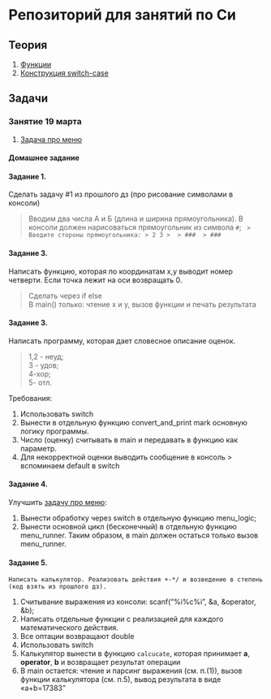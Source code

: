 # Репозиторий для занятий по Си
## Теория
1. [Функции](theory/functions.md)
2. [Конструкция switch-case](theory/switch.md)

## Задачи

### Занятие 19 марта
1. [Задача про меню](practice/19.03.23/simple_menu.c) 

#### Домашнее задание
#### Задание 1.
   Сделать задачу #1 из прошлого дз (про рисование символами в консоли)
   > Вводим два числа А и Б (длина и ширина прямоугольника). В консоли должен нарисоваться прямоугольник из символа `#`;
    ``` 
    > Введите стороны прямоугольника:
    > 2 3
    > 
    > ### 
    > ### 
    ```
    
#### Задание 3.
   Написать функцию, которая по координатам х,у выводит номер четверти. Если точка лежит на оси возвращать 0. 
   > Сделать через if else \
   > В main() только: чтение x и y, вызов функции и печать результата

#### Задание 3.
   Написать программу, которая дает словесное описание оценок. 
   > 1,2 - неуд; \
   > 3 - удов; \
   > 4-хор;  \
   > 5- отл. 

   Требования:
   1. Использовать switch
   2. Вынести в отдельную функцию convert_and_print mark основную логику программы.
   3. Число (оценку) считывать в main и передавать в функцию как параметр. 
   4. Для некорректной оценки выводить сообщение в консоль
    > вспоминаем default в switch

#### Задание 4.
   Улучшить [задачу про меню](practice/19.03.23/simple_menu.c): 
   1. Вынести обработку через switch в отдельную функцию menu_logic;
   2. Вынести основной цикл (бесконечный) в отдельную функцию menu_runner. 
   Таким образом, в main должен остаться только вызов menu_runner.

#### Задание 5.
    Написать калькулятор. Реализовать действия +-*/ и возведение в степень (код взять из прошлого дз). 
   1) Считывание выражения из консоли: scanf(“%i%c%i”, &a, &operator, &b);
   2) Написать отдельные функции с реализацией для каждого математического действия.
   3) Все оптации возвращают double 
   4) Использовать switch
   5) Калькулятор вынести в функцию `calcucate`, которая принимает **a**, **operator**, **b** и возвращает результат операции
   6) В main остается: чтение и парсинг выражения (см. п.(1)), вызов функции калькулятора (см. п.5), вывод результата в виде «a+b=17383”
